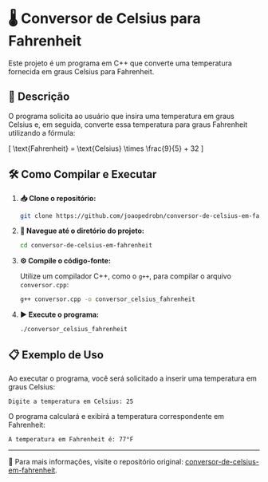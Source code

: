 # 🌡️ Conversor de Celsius para Fahrenheit

Este projeto é um programa em C++ que converte uma temperatura fornecida em graus Celsius para Fahrenheit.

## 📝 Descrição

O programa solicita ao usuário que insira uma temperatura em graus Celsius e, em seguida, converte essa temperatura para graus Fahrenheit utilizando a fórmula:

\[ \text{Fahrenheit} = \text{Celsius} \times \frac{9}{5} + 32 \]

## 🛠️ Como Compilar e Executar

1. **📥 Clone o repositório:**

   ```bash
   git clone https://github.com/joaopedrobn/conversor-de-celsius-em-fahrenheit.git
   ```

2. **📂 Navegue até o diretório do projeto:**

   ```bash
   cd conversor-de-celsius-em-fahrenheit
   ```

3. **⚙️ Compile o código-fonte:**

   Utilize um compilador C++, como o `g++`, para compilar o arquivo `conversor.cpp`:

   ```bash
   g++ conversor.cpp -o conversor_celsius_fahrenheit
   ```

4. **▶️ Execute o programa:**

   ```bash
   ./conversor_celsius_fahrenheit
   ```

## 📋 Exemplo de Uso

Ao executar o programa, você será solicitado a inserir uma temperatura em graus Celsius:

```
Digite a temperatura em Celsius: 25
```

O programa calculará e exibirá a temperatura correspondente em Fahrenheit:

```
A temperatura em Fahrenheit é: 77°F
```

---
📌 Para mais informações, visite o repositório original: [conversor-de-celsius-em-fahrenheit](https://github.com/joaopedrobn/conversor-de-celsius-em-fahrenheit).
